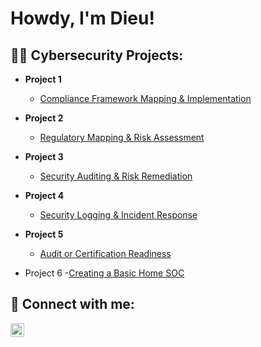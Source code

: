 <h1>Howdy, I'm Dieu! </h1>

<h2>👨‍💻 Cybersecurity Projects:</h2>

- <b>Project 1</b>
  - [Compliance Framework Mapping & Implementation](https://github.com/itsDieuDao/Compliance-Framework-Mapping-Implementation)

- <b>Project 2</b>
  - [Regulatory Mapping & Risk Assessment](https://github.com/itsDieuDao/Regulatory-Mapping-Risk-Assessment)
  
- <b>Project 3</b>
  - [Security Auditing & Risk Remediation](https://github.com/itsDieuDao/Security-Auditing-Risk-Remediation)
  
- <b>Project 4</b>
  - [Security Logging & Incident Response](https://github.com/itsDieuDao/Security-Logging-Incident-Response)
   
- <b>Project 5</b>
  - [Audit or Certification Readiness](https://github.com/itsDieuDao/Audit-or-Certification-Readiness)

- Project 6
  -[Creating a Basic Home SOC]()
      
  

<h2> 🤳 Connect with me:</h2>


[<img align="left" alt="DieuDao | LinkedIn" width="22px" src="https://cdn.jsdelivr.net/npm/simple-icons@v3/icons/linkedin.svg" />][linkedin]



[linkedin]: https://www.linkedin.com/in/dieu-dao-506a1a126/

<!--
**joshmadakor1/joshmadakor1** is a ✨ _special_ ✨ repository because its `README.md` (this file) appears on your GitHub profile.

Here are some ideas to get you started:

- 🔭 I’m currently working on ...
- 🌱 I’m currently learning ...
- 👯 I’m looking to collaborate on ...
- 🤔 I’m looking for help with ...
- 💬 Ask me about ...
- 📫 How to reach me: ...
- 😄 Pronouns: ...
- ⚡ Fun fact: ...
-->
